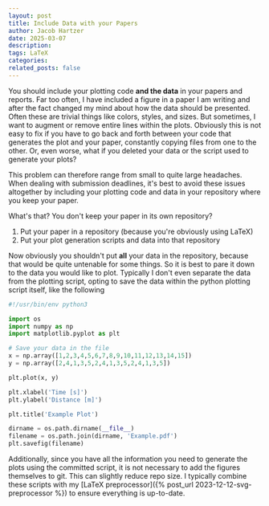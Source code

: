 ```yaml
---
layout: post
title: Include Data with your Papers
author: Jacob Hartzer
date: 2025-03-07
description:
tags: LaTeX
categories:
related_posts: false
---
```


You should include your plotting code **and the data** in your papers and reports. Far too often, I have included a figure in a paper I am writing and after the fact changed my mind about how the data should be presented. Often these are trivial things like colors, styles, and sizes. But sometimes, I want to augment or remove entire lines within the plots. Obviously this is not easy to fix if you have to go back and forth between your code that generates the plot and your paper, constantly copying files from one to the other. Or, even worse, what if you deleted your data or the script used to generate your plots?

This problem can therefore range from small to quite large headaches. When dealing with submission deadlines, it's best to avoid these issues altogether by including your plotting code and data in your repository where you keep your paper.

What's that? You don't keep your paper in its own repository?
1. Put your paper in a repository (because you're obviously using LaTeX)
2. Put your plot generation scripts and data into that repository

Now obviously you shouldn't put **all** your data in the repository, because that would be quite untenable for some things. So it is best to pare it down to the data you would like to plot. Typically I don't even separate the data from the plotting script, opting to save the data within the python plotting script itself, like the following

```python
#!/usr/bin/env python3

import os
import numpy as np
import matplotlib.pyplot as plt

# Save your data in the file
x = np.array([1,2,3,4,5,6,7,8,9,10,11,12,13,14,15])
y = np.array([2,4,1,3,5,2,4,1,3,5,2,4,1,3,5])

plt.plot(x, y)

plt.xlabel('Time [s]')
plt.ylabel('Distance [m]')

plt.title('Example Plot')

dirname = os.path.dirname(__file__)
filename = os.path.join(dirname, 'Example.pdf')
plt.savefig(filename)
```

Additionally, since you have all the information you need to generate the plots using the committed script, it is not necessary to add the figures themselves to git. This can slightly reduce repo size. I typically combine these scripts with my [LaTeX preprocessor]({% post_url 2023-12-12-svg-preprocessor %}) to ensure everything is up-to-date.
